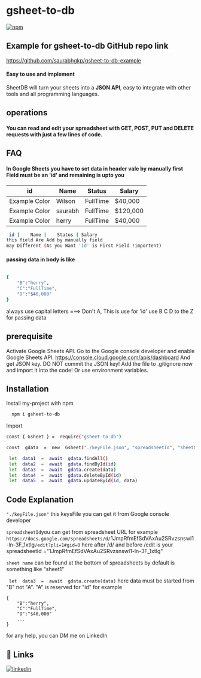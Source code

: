 
# gsheet-to-db
[![npm](https://img.shields.io/npm/dt/gsheet-to-db)](https://www.npmjs.com/package/gsheet-to-db)
 ## Example for gsheet-to-db GitHub repo link
 https://github.com/saurabhgkp/gsheet-to-db-example

  ####  Easy to use and implement
SheetDB will turn your sheets into a  **JSON API**, easy to integrate with other tools and all programming languages.
## operations
####  You can read and edit your spreadsheet with GET, POST, PUT and DELETE requests with just a few lines of code.

## FAQ

#### In Google Sheets you have to set data in header vale by manually first Field must be an 'id' and remaining is upto you

| id            | Name    | Status   | Salary   |
| ------------- | ------- | -------- | -------- |
| Example Color | Wilson  | FullTime | $40,000  |
| Example Color | saurabh | FullTime | $120,000 |
| Example Color | herry   | FullTime | $40,000  |

```bash
 id |	 Name |    Status |	Salary
this field Are Add by manually field
may Different (As you Want 'id' is First Field !importent)

```

#### passing data in body is like

```bash

{
    "B":"herry",
    "C":"FullTime",
    "D":"$40,000"
}


```

always use capital letters ===>
Don't A, This is use for 'id' use B C D to the Z for passing data
## prerequisite

Activate Google Sheets API. Go to the Google console developer and enable Google Sheets API.
https://console.cloud.google.com/apis/dashboard And get JSON key.
DO NOT commit the JSON key! Add the file to .gitignore now and import it into
the code! Or use environment variables.

## Installation

Install my-project with npm

```bash
  npm i gsheet-to-db

```

Import

```bash
const { Gsheet } =  require("gsheet-to-db")
```


```bash
const  gdata  =  new  Gsheet("./keyFile.json", "spreadsheetId", "sheetName")

 let  data1  =  await  gdata.findAll()
 let  data2  =  await  gdata.findById(id)
 let  data3  =  await  gdata.create(data)
 let  data4  =  await  gdata.deleteById(id)
 let  data5  =  await  gdata.updateById(id, data)
```
##  Code  Explanation
`"./keyFile.json"` 
 this keysFile you can get it from Google console developer
 
`spreadsheetId`you can get from spreadsheet URL for example 
`https://docs.google.com/spreadsheets/d/`1JmpRfmEfSdVAxAu2SRvzsnswI1-ln-3F_1xtlg`/edit?pli=1#gid=0`
here after /d/ and before /edit is your
 spreadsheetId ="1JmpRfmEfSdVAxAu2SRvzsnswI1-ln-3F_1xtlg"
 
 `sheet name` can be found at the bottom of spreadsheets by default is something like "sheet1"
 
` let  data3  =  await  gdata.create(data)`
here data must be started from "B" not  "A". "A" is reserved for "id" 
for example
```
{
    "B":"herry",
    "C":"FullTime",
    "D":"$40,000"
    ...
}
```
for any help, you can DM me on LinkedIn
## 🔗 Links

[![linkedin](https://img.shields.io/badge/linkedin-0A66C2?style=for-the-badge&logo=linkedin&logoColor=white)](https://www.linkedin.com/in/saurabh-singh-841590192)